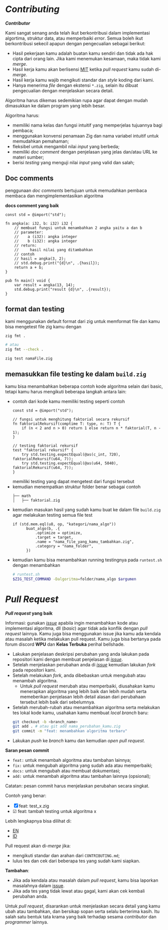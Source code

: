 # *Contributing*

***Contributor***

Kami sangat senang anda telah ikut berkontribusi dalam implementasi algortima, struktur data, atau memperbaiki *error*.
Semua boleh ikut berkontribusi sekecil apapun dengan pengecualian sebagai berikut:

- Hasil pekerjaan kamu adalah buatan kamu sendiri dan tidak ada hak cipta dari orang lain. Jika kami menemukan kesamaan, maka tidak kami *merge*.
- Hasil kerja kamu akan berlisensi [MIT](LICENSE) ketika *pull request* kamu sudah di-*merge*.
- Hasil kerja kamu wajib mengikuti standar dan *style* koding dari kami.
- Hanya menerima *file* dengan ekstensi ``*.zig``, selain itu dibuat pengecualian dengan menjelaskan secara detail.

Algoritma harus dikemas sedemikian rupa agar dapat dengan mudah dimasukkan ke dalam program yang lebih besar.

Algoritma harus:

- memiliki nama kelas dan fungsi intuitif yang memperjelas tujuannya bagi pembaca;
- menggunakan konvensi penamaan Zig dan nama variabel intuitif untuk memudahkan pemahaman;
- fleksibel untuk mengambil nilai *input* yang berbeda;
- memiliki *doc comment* dengan penjelasan yang jelas dan/atau URL ke materi sumber;
- berisi *testing* yang menguji nilai *input* yang valid dan salah;

## Doc comments

penggunaan *doc comments* bertujuan untuk memudahkan pembaca membaca dan mengimplementasikan algoritma

**docs comment yang baik**
```zig
const std = @import("std");

fn angka(a: i32, b: i32) i32 {
    // membuat fungsi untuk menambahkan 2 angka yaitu a dan b
    // parameter:
    //    a (i32): angka integer
    //    b (i32): angka integer
    // return:
    //     hasil nilai yang ditambahkan
    // contoh
    // hasil = angka(3, 2);
    // std.debug.print("{d}\n", .{hasil});
    return a + b;
}

pub fn main() void {
    var result = angka(13, 14);
    std.debug.print("result {d}\n", .{result});
}
```

## format dan testing

kami menggunakan default format dari zig untuk memformat file dan kamu bisa mengetest file zig kamu dengan

```bash
zig fmt .

# atau
zig fmt --check .
```

```bash
zig test namaFile.zig
```

## memasukkan file testing ke dalam ``build.zig``

kamu bisa menambahkan beberapa contoh kode algoritma selain dari basic, tetapi kamu harus mengikuti beberapa langkah antara lain:
- contoh dari kode kamu memiliki testing seperti contoh
  ```zig
  const std = @import("std");

  // fungsi untuk menghitung faktorial secara rekursif
  fn faktorialRekursif(comptime T: type, n: T) T {
      if (n < 2 and n > 0) return 1 else return n * faktorial(T, n - 1);
  }

  // testing faktorial rekursif
  test "faktorial rekursif" {
      try std.testing.expectEqual(@as(c_int, 720), faktorialRekursif(u64, 7));
      try std.testing.expectEqual(@as(u64, 5040), faktorialRekursif(u64, 7));
  }
  ```
  memiliki testing yang dapat mengetest dari fungsi tersebut
- kemudian menempatkan struktur folder benar sebagai contoh
  ```
  ├── math  
  │   ├── faktorial.zig
  ```
- kemudian masukan hasil yang sudah kamu buat ke dalam file ``build.zig`` agar melakukan testing semua file test
  ```zig
  if (std.mem.eql(u8, op, "kategori/nama_algo"))
        buat_algo(b, .{
            .optimize = optimize,
            .target = target,
            .name = "nama_file_yang_kamu_tambahkan.zig",
            .category = "nama_folder",
        })
  ```
- kemudian kamu bisa menambahkan running testingnya pada ``runtest.sh`` dengan menambahkan
  ```sh
  # runtest.sh
  $ZIG_TEST_COMMAND -Dalgoritma=folder/nama_algo $argumen
  ```


# *Pull Request*

***Pull request* yang baik**

Informasi: gunakan [*issue*](https://github.com/bellshade/zig/issues) apabila ingin menambahkan kode atau implementasi algoritma, dll (*basic*) agar tidak ada konflik dengan *pull request* lainnya. Kamu juga bisa menggunakan issue jika kamu ada 
kendala atau masalah ketika melakukan pull request. Kamu juga bisa bertanya pada forum discord **WPU** dan **Kelas Terbuka** perihal bellshade.

- Lakukan penjelasan deskripsi perubahan yang anda lakukan pada repositori kami dengan membuat penjelasan di [*issue*](https://github.com/bellshade/zig/issues).
- Setelah menjelaskan perubahan anda di [*issue*](https://github.com/bellshade/zig/issues) kemudian lakukan *fork* pada repositori kami.
- Setelah melakukan *fork*, anda dibebaskan untuk mengubah atau menambah algoritma.
  - Untuk *pull request* merubah atau memperbaiki, diusahakan kamu menerapkan algoritma yang lebih baik dan lebih mudah serta memeberikan penjelasan lebih detail alasan dari perubahaan tersebut lebih baik dari sebelumnya.
- Setelah merubah-rubah atau menambahkan algoritma serta melakukan tes lokal kode kamu, usahakan kamu membuat *local branch* baru:
  ```bash
  git checkout -b <branch_name>
  git add . # atau git add nama_perubahan_kamu.zig
  git commit -m "feat: menambahkan algoritma terbaru"
  ```
- Lakukan *push* ke *branch* kamu dan kemudian *open pull request*.

**Saran pesan commit**

- `feat:` untuk menambah algoritma atau tambahan lainnya;
- `fix:` untuk mengubah algoritma yang sudah ada atau memperbaiki;
- `docs:` untuk mengubah atau membuat dokumentasi;
- `add:` untuk menambah algoritma atau tambahan lainnya (opsional);

Catatan: pesan commit harus menjelaskan perubahan secara singkat.

Contoh yang benar:
- &#9746; feat: test_x.zig
- &#9745; feat: tambah testing untuk algoritma x

Lebih lengkapnya bisa dilihat di:
- [EN](https://www.conventionalcommits.org/en/v1.0.0/)
- [ID](https://www.conventionalcommits.org/id/v1.0.0/)

Pull request akan di-*merge* jika:

- mengikuti standar dan arahan dari `CONTRIBUTING.md`;
- lulus tes dan cek dari beberapa tes yang sudah kami siapkan.

**Tambahan**:

- Jika ada kendala atau masalah dalam *pull request*, kamu bisa laporkan masalahnya dalam [issue](https://github.com/bellshade/zig/issues).
- Jika ada tes yang tidak lewat atau gagal, kami akan cek kembali perubahan anda.

Untuk *pull request*, disarankan untuk menjelaskan secara detail yang kamu ubah atau tambahkan, dan bersikap sopan serta selalu berterima kasih. Itu salah satu bentuk tata krama yang baik terhadap sesama *contributor* dan *programmer* lainnya.